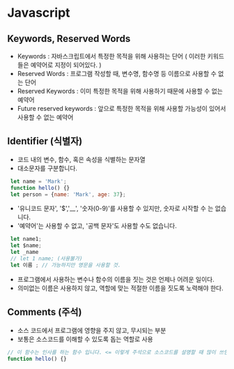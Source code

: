 # Javascript

## **Keywords, Reserved Words**

- Keywords : 자바스크립트에서 특정한 목적을 위해 사용하는 단어 ( 이러한 키워드 들은 예약어로 지정이 되어있다. )
- Reserved Words : 프로그램 작성할 때, 변수명, 함수명 등 이름으로 사용할 수 없는 단어
- Reserved Keywords : 이미 특정한 목적을 위해 사용하기 때문에 사용할 수 없는 예약어
- Future reserved keywords : 앞으로 특정한 목적을 위해 사용할 가능성이 있어서 사용할 수 없는 예약어 

## **Identifier (식별자)**

- 코드 내의 변수, 함수, 혹은 속성을 식별하는 문자열 
- 대소문자를 구분합니다. 

 ```js
  let name = 'Mark';
  function hello() {}
  let person = {name: 'Mark', age: 37};
  ```

- '유니코드 문자', '$','__', '숫자(0-9)'를 사용할 수 있지만, 숫자로 시작할 수 는 없습니다.
- '예약어'는 사용할 수 없고, '공백 문자'도 사용할 수도 없습니다.

 ```js
  let name1;
  let $name;
  let _name
  // let 1 name; (사용불가)
  let 이름 ; // 가능하지만 영문을 사용할 것.
  ```

- 프로그램에서 사용하는 변수나 함수의 이름을 짓는 것은 언제나 어려운 일이다.
- 의미없는 이름은 사용하지 않고, 역할에 맞는 적절한 이름을 짓도록 노력해야 한다.

## **Comments (주석)**

- 소스 코드에서 프로그램에 영향을 주지 않고, 무시되는 부분
- 보통은 소스코드를 이해할 수 있도록 돕는 역할로 사용

 ```js
 // 이 함수는 인사를 하는 함수 입니다. <= 이렇게 주석으로 소스코드를 설명할 때 많이 쓰인다.
 function hello() {}
  ```


